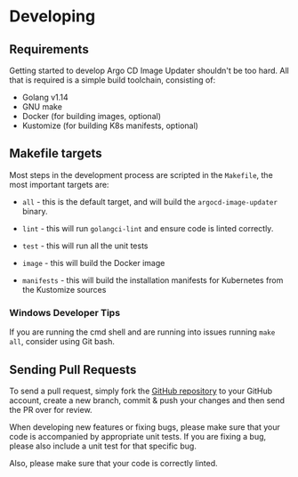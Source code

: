 # Developing

## Requirements

Getting started to develop Argo CD Image Updater shouldn't be too hard. All that
is required is a simple build toolchain, consisting of:

* Golang v1.14
* GNU make
* Docker (for building images, optional)
* Kustomize (for building K8s manifests, optional)

## Makefile targets

Most steps in the development process are scripted in the `Makefile`, the most
important targets are:

* `all` - this is the default target, and will build the `argocd-image-updater`
  binary.

* `lint` - this will run `golangci-lint` and ensure code is linted correctly.

* `test` - this will run all the unit tests

* `image` - this will build the Docker image

* `manifests` - this will build the installation manifests for Kubernetes from
  the Kustomize sources

### Windows Developer Tips

If you are running the cmd shell and are running into issues running `make all`, consider using Git bash.

## Sending Pull Requests

To send a pull request, simply fork the
[GitHub repository](https://github.com/argoproj-labs/argocd-image-updater)
to your GitHub account, create a new branch, commit & push your changes and then
send the PR over for review.

When developing new features or fixing bugs, please make sure that your code is
accompanied by appropriate unit tests. If you are fixing a bug, please also
include a unit test for that specific bug.

Also, please make sure that your code is correctly linted.
